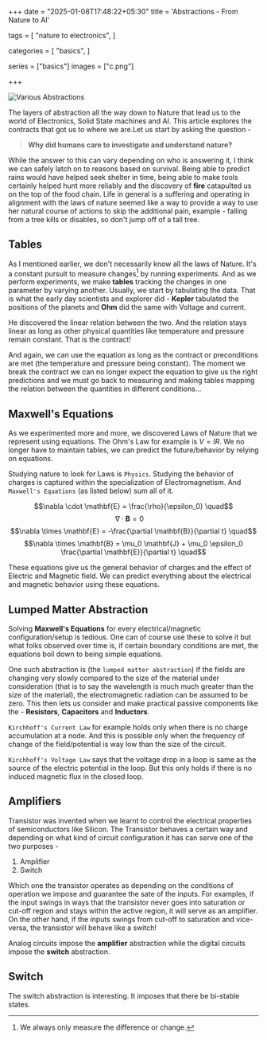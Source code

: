 +++
date  = "2025-01-08T17:48:22+05:30"
title = 'Abstractions - From Nature to AI'

tags = [
    "nature to electronics",
]

categories = [
    "basics",
]

series = ["basics"]
images = ["c.png"]

+++

![](/posts/abstractions/c.png "Various Abstractions")

The layers of abstraction all the way down to Nature that lead us to the world of Electronics, Solid State machines and AI. This article explores the contracts that got us to where we are.Let us start by asking the question -

<!--more-->

> **Why did humans care to investigate and understand nature?**

While the answer to this can vary depending on who is answering it, I think we can safely latch on to reasons based on survival. Being able to predict rains would have helped seek shelter in time, being able to make tools certainly helped hunt more reliably and the discovery of **fire** catapulted us on the top of the food chain. Life in general is a suffering and operating in alignment with the laws of nature seemed like a way to provide a way to use her natural course of actions to skip the additional pain, example - falling from a tree kills or disables, so don't jump off of a tall tree.

## Tables

As I mentioned earlier, we don't necessarily know all the laws of Nature. It's a constant pursuit to measure changes[^1] by running experiments. And as we perform experiments, we make **tables** tracking the changes in one parameter by varying another. Usually, we start by tabulating the data. That is what the early day scientists and explorer did - **Kepler** tabulated the positions of the planets and **Ohm** did the same with Voltage and current.

He discovered the linear relation between the two. And the relation stays linear as long as other physical quantities like temperature and pressure remain constant. That is the contract!

And again, we can use the equation as long as the contract or preconditions are met (the temperature and pressure being constant). The moment we break the contract we can no longer expect the equation to give us the right predictions and we must go back to measuring and making tables mapping the relation between the quantities in different conditions...

## Maxwell's Equations

As we experimented more and more, we discovered Laws of Nature that we represent using equations. The Ohm's Law for example is $V=IR$. We no longer have to maintain tables, we can predict the future/behavior by relying on equations.

Studying nature to look for Laws is `Physics`. Studying the behavior of charges is captured within the specialization of Electromagnetism. And `Maxwell's Equations` (as listed below) sum all of it.

$$\nabla \cdot \mathbf{E} = \frac{\rho}{\epsilon_0} \quad$$
$$\nabla \cdot \mathbf{B} = 0 \quad$$
$$\nabla \times \mathbf{E} = -\frac{\partial \mathbf{B}}{\partial t} \quad$$
$$\nabla \times \mathbf{B} = \mu_0 \mathbf{J} + \mu_0 \epsilon_0 \frac{\partial \mathbf{E}}{\partial t} \quad$$

These equations give us the general behavior of charges and the effect of Electric and Magnetic field. We can predict everything about the electrical and magnetic behavior using these equations.

## Lumped Matter Abstraction

Solving **Maxwell's Equations** for every electrical/magnetic configuration/setup is tedious. One can of course use these to solve it but what folks observed over time is, if certain boundary conditions are met, the equations boil down to being simple equations.

One such abstraction is (the `lumped matter abstraction`) if the fields are changing very slowly compared to the size of the material under consideration (that is to say the wavelength is much much greater than the size of the material), the electromagnetic radiation can be assumed to be zero. This then lets us consider and make practical passive components like the - **Resistors**, **Capacitors** and **Inductors**.

`Kirchhoff's Current Law` for example holds only when there is no charge accumulation at a node. And this is possible only when the frequency of change of the field/potential is way low than the size of the circuit.

`Kirchhoff's Voltage Law` says that the voltage drop in a loop is same as the source of the electric potential in the loop. But this only holds if there is no induced magnetic flux in the closed loop.

## Amplifiers

Transistor was invented when we learnt to control the electrical properties of semiconductors like Silicon. The Transistor behaves a certain way and depending on what kind of circuit configuration it has can serve one of the two purposes -
1. Amplifier
1. Switch

Which one the transistor operates as depending on the conditions of operation we impose and guarantee the sate of the inputs. For examples, if the input swings in ways that the transistor never goes into saturation or cut-off region and stays within the active region, it will serve as an amplifier. On the other hand, if the inputs swings from cut-off to saturation and vice-versa, the transistor will behave like a switch!

Analog circuits impose the **amplifier** abstraction while the digital circuits impose the **switch** abstraction.

## Switch

The switch abstraction is interesting. It imposes that there be bi-stable states.

<!--
## Digital Abstraction

## Combinational Logic

## Clocked Abstraction

## Instruction Set Architecture

## Language Abstractions

## System Calls and OS

## API

## Applications
-->
[^1]: We always only measure the difference or change.
